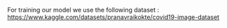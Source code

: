 For training our model we use the following dataset : https://www.kaggle.com/datasets/pranavraikokte/covid19-image-dataset

